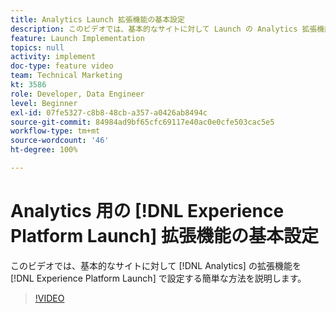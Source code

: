 ```yaml
---
title: Analytics Launch 拡張機能の基本設定
description: このビデオでは、基本的なサイトに対して Launch の Analytics 拡張機能を設定する簡単な方法を説明します。
feature: Launch Implementation
topics: null
activity: implement
doc-type: feature video
team: Technical Marketing
kt: 3586
role: Developer, Data Engineer
level: Beginner
exl-id: 07fe5327-c8b8-48cb-a357-a0426ab8494c
source-git-commit: 84984ad9bf65cfc69117e40ac0e0cfe503cac5e5
workflow-type: tm+mt
source-wordcount: '46'
ht-degree: 100%

---
```


# Analytics 用の [!DNL Experience Platform Launch] 拡張機能の基本設定

このビデオでは、基本的なサイトに対して [!DNL Analytics] の拡張機能を [!DNL Experience Platform Launch] で設定する簡単な方法を説明します。

>[!VIDEO](https://video.tv.adobe.com/v/28751/?quality=12&learn=on)
